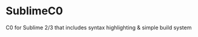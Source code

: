 SublimeC0
=========

C0 for Sublime 2/3 that includes syntax highlighting &amp; simple build system
